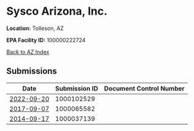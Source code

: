 # Sysco Arizona, Inc.

**Location:** Tolleson, AZ

**EPA Facility ID:** 100000222724

[Back to AZ Index](../../index.md)

## Submissions

| Date | Submission ID | Document Control Number |
|------|--------------|-------------------------|
| [2022-09-20](submissions/1000102529.md) | 1000102529 |  |
| [2017-09-07](submissions/1000065582.md) | 1000065582 |  |
| [2014-09-17](submissions/1000037139.md) | 1000037139 |  |
